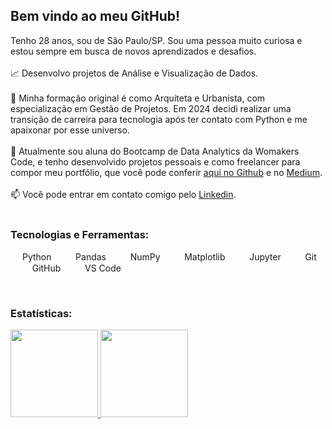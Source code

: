 ## Bem vindo ao meu GitHub!

Tenho 28 anos, sou de São Paulo/SP. Sou uma pessoa muito curiosa e estou sempre em busca de novos aprendizados e desafios.
<br></br>
:chart_with_upwards_trend: Desenvolvo projetos de Análise e Visualização de Dados.<br></br>
:triangular_ruler: Minha formação original é como Arquiteta e Urbanista, com especialização em Gestão de Projetos. Em 2024 decidi realizar uma transição de carreira para tecnologia após ter contato com Python e me apaixonar por esse universo.<br></br>
:book: Atualmente sou aluna do Bootcamp de Data Analytics da Womakers Code, e tenho desenvolvido projetos pessoais e como freelancer para compor meu portfólio, que você pode conferir [aqui no Github](https://github.com/anandaviana?tab=repositories) e no [Medium](https://medium.com/@anandadsv "Medium"). <br></br>
:mailbox: Você pode entrar em contato comigo pelo [Linkedin](https://www.linkedin.com/in/ananda-viana-86ba2815a/ "Linkedin"). <br></br>


### Tecnologias e Ferramentas:
<p>
   <img src="https://cdn.jsdelivr.net/gh/devicons/devicon@latest/icons/python/python-original.svg" width="15" height="15"/> Python
   &nbsp;&nbsp;&nbsp;
   <img src="https://cdn.jsdelivr.net/gh/devicons/devicon@latest/icons/pandas/pandas-original.svg" width="15" height="15"/> Pandas
   &nbsp;&nbsp;&nbsp;
   <img src="https://cdn.jsdelivr.net/gh/devicons/devicon@latest/icons/numpy/numpy-original.svg" width="15" height="15"/> NumPy
   &nbsp;&nbsp;&nbsp;
   <img src="https://cdn.jsdelivr.net/gh/devicons/devicon@latest/icons/matplotlib/matplotlib-original.svg" width="15" height="15"/> Matplotlib
   &nbsp;&nbsp;&nbsp;
   <img src="https://cdn.jsdelivr.net/gh/devicons/devicon@latest/icons/jupyter/jupyter-original.svg" width="15" height="15"/> Jupyter
   &nbsp;&nbsp;&nbsp;
   <img src="https://cdn.jsdelivr.net/gh/devicons/devicon@latest/icons/git/git-original.svg" width="15" height="15"/> Git
   &nbsp;&nbsp;&nbsp;
   <img src="https://cdn.jsdelivr.net/gh/devicons/devicon@latest/icons/github/github-original.svg" width="15" height="15"/> GitHub
    &nbsp;&nbsp;&nbsp;
   <img src="https://cdn.jsdelivr.net/gh/devicons/devicon@latest/icons/vscode/vscode-original.svg" width="15" height="15" /> VS Code
    &nbsp;&nbsp;&nbsp;
</p><br>

### Estatísticas: 
<div>
<a href="https://github.com/anandaviana">
<img loading="lazy" height="140em" src="https://github-readme-stats.vercel.app/api/top-langs/?username=anandaviana&layout=compact&langs_count=7&theme=catppuccin_latte"/>
<img loading="lazy" height="140em" src="https://github-readme-stats.vercel.app/api?username=anandaviana&show_icons=true&theme=catppuccin_latte&include_all_commits=true&count_private=true"/>
</div>
